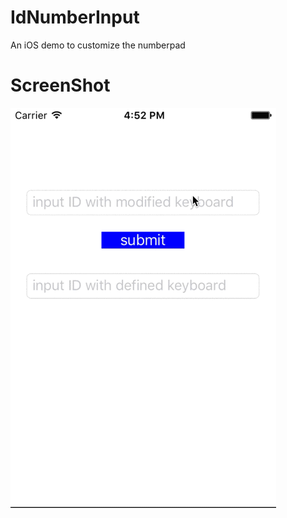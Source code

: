# IdNumberInput
An iOS demo to customize the numberpad
# ScreenShot
![](https://github.com/tashaxing/IdNumberInput/raw/master/pic/idnumberinput.gif)<br/>
